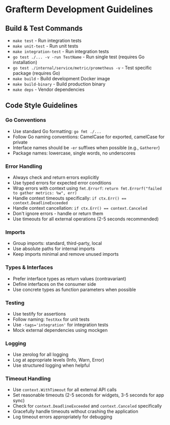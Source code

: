 # Grafterm Development Guidelines

## Build & Test Commands
- `make test` - Run integration tests
- `make unit-test` - Run unit tests  
- `make integration-test` - Run integration tests
- `go test ./... -v -run TestName` - Run single test (requires Go installation)
- `go test ./internal/service/metric/prometheus -v` - Test specific package (requires Go)
- `make build` - Build development Docker image
- `make build-binary` - Build production binary
- `make deps` - Vendor dependencies

## Code Style Guidelines

### Go Conventions
- Use standard Go formatting: `go fmt ./...`
- Follow Go naming conventions: CamelCase for exported, camelCase for private
- Interface names should be `-er` suffixes when possible (e.g., `Gatherer`)
- Package names: lowercase, single words, no underscores

### Error Handling
- Always check and return errors explicitly
- Use typed errors for expected error conditions
- Wrap errors with context using `fmt.Errorf`: `return fmt.Errorf("failed to gather metrics: %w", err)`
- Handle context timeouts specifically: `if ctx.Err() == context.DeadlineExceeded`
- Handle context cancellation: `if ctx.Err() == context.Canceled`
- Don't ignore errors - handle or return them
- Use timeouts for all external operations (2-5 seconds recommended)

### Imports
- Group imports: standard, third-party, local
- Use absolute paths for internal imports
- Keep imports minimal and remove unused imports

### Types & Interfaces
- Prefer interface types as return values (contravariant)
- Define interfaces on the consumer side
- Use concrete types as function parameters when possible

### Testing
- Use testify for assertions
- Follow naming: `TestXxx` for unit tests
- Use `-tags='integration'` for integration tests
- Mock external dependencies using mockgen

### Logging
- Use zerolog for all logging
- Log at appropriate levels (Info, Warn, Error)
- Use structured logging when helpful

### Timeout Handling
- Use `context.WithTimeout` for all external API calls
- Set reasonable timeouts (2-5 seconds for widgets, 3-5 seconds for app sync)
- Check for `context.DeadlineExceeded` and `context.Canceled` specifically
- Gracefully handle timeouts without crashing the application
- Log timeout errors appropriately for debugging